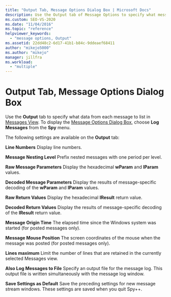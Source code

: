 ```yaml
---
title: "Output Tab, Message Options Dialog Box | Microsoft Docs"
description: Use the Output tab of Message Options to specify what message data appears in Messages View. This article describes the available settings.
ms.custom: SEO-VS-2020
ms.date: "11/04/2016"
ms.topic: "reference"
helpviewer_keywords:
  - "message options, Output"
ms.assetid: 22dd48c2-6d17-41b1-b84c-9ddeaef68411
author: "mikejo5000"
ms.author: "mikejo"
manager: jillfra
ms.workload:
  - "multiple"
---
```

# Output Tab, Message Options Dialog Box
Use the **Output** tab to specify what data from each message to list in [Messages View](../debugger/messages-view.md). To display the [Message Options Dialog Box](../debugger/message-options-dialog-box.md), choose **Log Messages** from the **Spy** menu.

 The following settings are available on the **Output** tab:

 **Line Numbers**
 Display line numbers.

 **Message Nesting Level**
 Prefix nested messages with one period per level.

 **Raw Message Parameters**
 Display the hexadecimal **wParam** and **lParam** values.

 **Decoded Message Parameters**
 Display the results of message-specific decoding of the **wParam** and **lParam** values.

 **Raw Return Values**
 Display the hexadecimal **lResult** return value.

 **Decoded Return Values**
 Display the results of message-specific decoding of the **lResult** return value.

 **Message Origin Time**
 The elapsed time since the Windows system was started (for posted messages only).

 **Message Mouse Position**
 The screen coordinates of the mouse when the message was posted (for posted messages only).

 **Lines maximum**
 Limit the number of lines that are retained in the currently selected Messages view.

 **Also Log Messages to File**
 Specify an output file for the message log. This output file is written simultaneously with the message log window.

 **Save Settings as Default**
 Save the preceding settings for new message stream windows. These settings are saved when you quit Spy++.